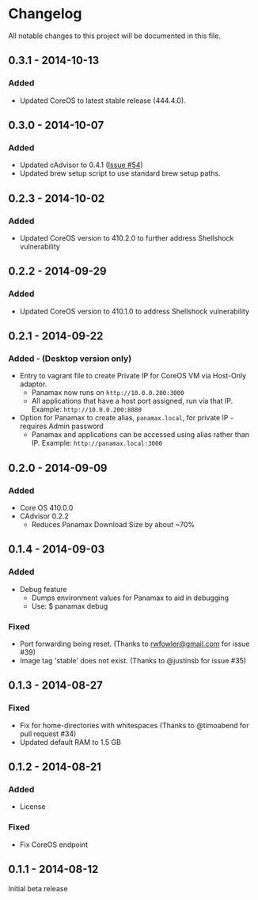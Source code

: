 # Changelog
All notable changes to this project will be documented in this file.

0.3.1 - 2014-10-13
-----------------
### Added
- Updated CoreOS to latest stable release (444.4.0).

0.3.0 - 2014-10-07
-----------------
### Added
- Updated cAdvisor to 0.4.1 ([Issue #54](https://github.com/CenturyLinkLabs/panamax-coreos/issues/54)) 
- Updated brew setup script to use standard brew setup paths.

0.2.3 - 2014-10-02
-----------------
### Added
- Updated CoreOS version to 410.2.0 to further address Shellshock vulnerability

0.2.2 - 2014-09-29
-----------------
### Added 
- Updated CoreOS version to 410.1.0 to address Shellshock vulnerability 

0.2.1 - 2014-09-22
-----------------
### Added - (Desktop version only)
- Entry to vagrant file to create Private IP for CoreOS VM via Host-Only adaptor.
  - Panamax now runs on `http://10.0.0.200:3000`
  - All applications that have a host port assigned, run via that IP. Example: `http://10.0.0.200:8080`
- Option for Panamax to create alias, `panamax.local`, for private IP - requires Admin password
  - Panamax and applications can be accessed using alias rather than IP. Example: `http://panamax.local:3000`

0.2.0 - 2014-09-09
-----------------
### Added
- Core OS 410.0.0
- CAdvisor 0.2.2
  - Reduces Panamax Download Size by about ~70%


0.1.4 - 2014-09-03
-----------------
### Added
- Debug feature
  - Dumps environment values for Panamax to aid in debugging
  - Use: $ panamax debug

### Fixed
- Port forwarding being reset. (Thanks to rwfowler@gmail.com for issue #39)
- Image tag 'stable' does not exist. (Thanks to @justinsb for issue #35)

0.1.3 - 2014-08-27 
-----------------

### Fixed
- Fix for home-directories with whitespaces (Thanks to @timoabend for pull request #34)
- Updated default RAM to 1.5 GB

0.1.2 - 2014-08-21
------------------

### Added
- License

### Fixed
- Fix CoreOS endpoint

0.1.1 - 2014-08-12
------------------

Initial beta release


